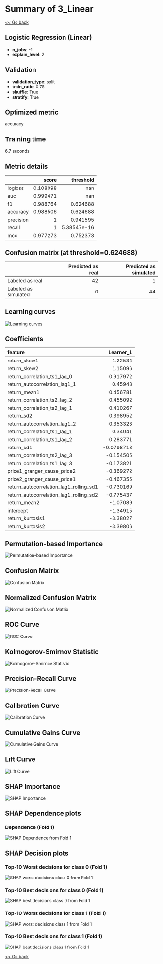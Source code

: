 # Summary of 3_Linear

[<< Go back](../README.md)


## Logistic Regression (Linear)
- **n_jobs**: -1
- **explain_level**: 2

## Validation
 - **validation_type**: split
 - **train_ratio**: 0.75
 - **shuffle**: True
 - **stratify**: True

## Optimized metric
accuracy

## Training time

6.7 seconds

## Metric details
|           |    score |     threshold |
|:----------|---------:|--------------:|
| logloss   | 0.108098 | nan           |
| auc       | 0.999471 | nan           |
| f1        | 0.988764 |   0.624688    |
| accuracy  | 0.988506 |   0.624688    |
| precision | 1        |   0.941595    |
| recall    | 1        |   5.38547e-16 |
| mcc       | 0.977273 |   0.752373    |


## Confusion matrix (at threshold=0.624688)
|                      |   Predicted as real |   Predicted as simulated |
|:---------------------|--------------------:|-------------------------:|
| Labeled as real      |                  42 |                        1 |
| Labeled as simulated |                   0 |                       44 |

## Learning curves
![Learning curves](learning_curves.png)

## Coefficients
| feature                                 |   Learner_1 |
|:----------------------------------------|------------:|
| return_skew1                            |   1.22534   |
| return_skew2                            |   1.15096   |
| return_correlation_ts1_lag_0            |   0.917972  |
| return_autocorrelation_lag1_1           |   0.45948   |
| return_mean1                            |   0.456781  |
| return_correlation_ts2_lag_2            |   0.455092  |
| return_correlation_ts2_lag_1            |   0.410267  |
| return_sd2                              |   0.398952  |
| return_autocorrelation_lag1_2           |   0.353323  |
| return_correlation_ts1_lag_1            |   0.34041   |
| return_correlation_ts1_lag_2            |   0.283771  |
| return_sd1                              |  -0.0798713 |
| return_correlation_ts2_lag_3            |  -0.154505  |
| return_correlation_ts1_lag_3            |  -0.173821  |
| price1_granger_cause_price2             |  -0.369272  |
| price2_granger_cause_price1             |  -0.467355  |
| return_autocorrelation_lag1_rolling_sd1 |  -0.730169  |
| return_autocorrelation_lag1_rolling_sd2 |  -0.775437  |
| return_mean2                            |  -1.07089   |
| intercept                               |  -1.34915   |
| return_kurtosis1                        |  -3.38027   |
| return_kurtosis2                        |  -3.39806   |


## Permutation-based Importance
![Permutation-based Importance](permutation_importance.png)
## Confusion Matrix

![Confusion Matrix](confusion_matrix.png)


## Normalized Confusion Matrix

![Normalized Confusion Matrix](confusion_matrix_normalized.png)


## ROC Curve

![ROC Curve](roc_curve.png)


## Kolmogorov-Smirnov Statistic

![Kolmogorov-Smirnov Statistic](ks_statistic.png)


## Precision-Recall Curve

![Precision-Recall Curve](precision_recall_curve.png)


## Calibration Curve

![Calibration Curve](calibration_curve_curve.png)


## Cumulative Gains Curve

![Cumulative Gains Curve](cumulative_gains_curve.png)


## Lift Curve

![Lift Curve](lift_curve.png)



## SHAP Importance
![SHAP Importance](shap_importance.png)

## SHAP Dependence plots

### Dependence (Fold 1)
![SHAP Dependence from Fold 1](learner_fold_0_shap_dependence.png)

## SHAP Decision plots

### Top-10 Worst decisions for class 0 (Fold 1)
![SHAP worst decisions class 0 from Fold 1](learner_fold_0_shap_class_0_worst_decisions.png)
### Top-10 Best decisions for class 0 (Fold 1)
![SHAP best decisions class 0 from Fold 1](learner_fold_0_shap_class_0_best_decisions.png)
### Top-10 Worst decisions for class 1 (Fold 1)
![SHAP worst decisions class 1 from Fold 1](learner_fold_0_shap_class_1_worst_decisions.png)
### Top-10 Best decisions for class 1 (Fold 1)
![SHAP best decisions class 1 from Fold 1](learner_fold_0_shap_class_1_best_decisions.png)

[<< Go back](../README.md)
